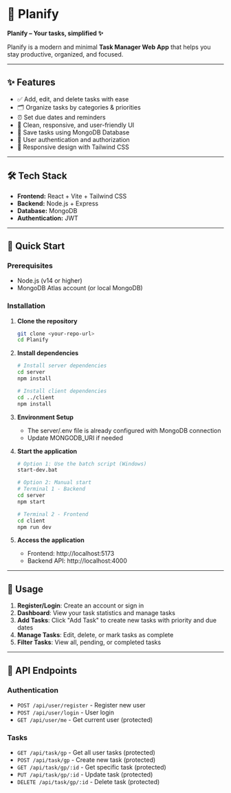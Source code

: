 # 📅 Planify  

**Planify – Your tasks, simplified ✨**  

Planify is a modern and minimal **Task Manager Web App** that helps you stay productive, organized, and focused.  

---

## ✨ Features  
- ✅ Add, edit, and delete tasks with ease  
- 🗂️ Organize tasks by categories & priorities  
- ⏰ Set due dates and reminders  
- 🌙 Clean, responsive, and user-friendly UI  
- 💾 Save tasks using MongoDB Database  
- 🔐 User authentication and authorization
- 📱 Responsive design with Tailwind CSS

---

## 🛠 Tech Stack  
- **Frontend:** React + Vite + Tailwind CSS
- **Backend:** Node.js + Express 
- **Database:** MongoDB
- **Authentication:** JWT

---

## 🚀 Quick Start

### Prerequisites
- Node.js (v14 or higher)
- MongoDB Atlas account (or local MongoDB)

### Installation

1. **Clone the repository**
   ```bash
   git clone <your-repo-url>
   cd Planify
   ```

2. **Install dependencies**
   ```bash
   # Install server dependencies
   cd server
   npm install

   # Install client dependencies
   cd ../client
   npm install
   ```

3. **Environment Setup**
   - The server/.env file is already configured with MongoDB connection
   - Update MONGODB_URI if needed

4. **Start the application**
   ```bash
   # Option 1: Use the batch script (Windows)
   start-dev.bat

   # Option 2: Manual start
   # Terminal 1 - Backend
   cd server
   npm start

   # Terminal 2 - Frontend  
   cd client
   npm run dev
   ```

5. **Access the application**
   - Frontend: http://localhost:5173
   - Backend API: http://localhost:4000

---

## 📱 Usage

1. **Register/Login**: Create an account or sign in
2. **Dashboard**: View your task statistics and manage tasks
3. **Add Tasks**: Click "Add Task" to create new tasks with priority and due dates
4. **Manage Tasks**: Edit, delete, or mark tasks as complete
5. **Filter Tasks**: View all, pending, or completed tasks

---

## 🔧 API Endpoints

### Authentication
- `POST /api/user/register` - Register new user
- `POST /api/user/login` - User login
- `GET /api/user/me` - Get current user (protected)

### Tasks
- `GET /api/task/gp` - Get all user tasks (protected)
- `POST /api/task/gp` - Create new task (protected)
- `GET /api/task/gp/:id` - Get specific task (protected)
- `PUT /api/task/gp/:id` - Update task (protected)
- `DELETE /api/task/gp/:id` - Delete task (protected) 
